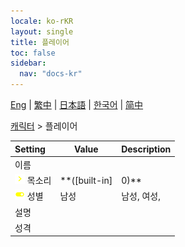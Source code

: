 ```yaml
---
locale: ko-rKR
layout: single
title: 플레이어
toc: false
sidebar:
  nav: "docs-kr"
---
```

[Eng](/dancexr/menu/2025.4/chat/chat_player) | [繁中](/tw/dancexr/menu/2025.4/chat/chat_player) | [日本語](/jp/dancexr/menu/2025.4/chat/chat_player) | [한국어](/kr/dancexr/menu/2025.4/chat/chat_player) | [简中](/zh/dancexr/menu/2025.4/chat/chat_player)

[캐릭터](../menu#캐릭터) > 플레이어



| Setting | Value | Description |
| :--- | --- | :--- |
|<nobr> 이름</nobr>|| 
|<nobr><img src="/images/icon/ic_chevron.png" alt="chevron icon"/> 목소리</nobr>| **([built-in]|0)** | ([built-in]|0), ([built-in]|1), ([built-in]|2), ([built-in]|3), ([built-in]|4), ([built-in]|5), ([built-in]|6), ([built-in]|7), ([built-in]|8), ([built-in]|9), ([built-in]|10), ([built-in]|11), ([built-in]|12), ([built-in]|13), ([built-in]|14), ([built-in]|15), ([built-in]|16), ([built-in]|17), ([built-in]|18), ([built-in]|19),  |
|<nobr><img src="/images/icon/ic_toggle_on.png" alt="toggle on icon"/> 성별</nobr>| 남성 | 남성, 여성, 
|<nobr> 설명</nobr>|| 
|<nobr> 성격</nobr>|| 
